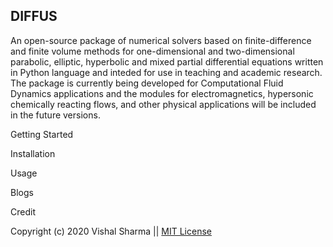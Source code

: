 ## DIFFUS

An open-source package of numerical solvers based on finite-difference and finite volume methods for one-dimensional and two-dimensional parabolic, elliptic, hyperbolic and mixed partial differential equations written in Python language and inteded for use in teaching and academic research. The package is currently being developed for Computational Fluid Dynamics applications and the modules for electromagnetics, hypersonic chemically reacting flows, and other physical applications will be included in the future versions.






Getting Started

Installation

Usage

Blogs

Credit

Copyright (c) 2020 Vishal Sharma || [MIT License](https://github.com/vxsharma-14/DIFFUS/blob/main/LICENSE.md)

